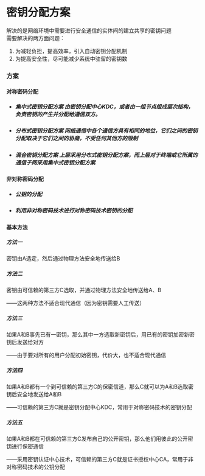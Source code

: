 # 密钥分配方案

解决的是网络环境中需要进行安全通信的实体间的建立共享的密钥问题  
需要解决的两方面问题：  
1. 为减轻负担，提高效率，引入自动密钥分配机制  
2. 为提高安全性，尽可能减少系统中驻留的密钥数

### 方案

#### 对称密码分配

* ##### 集中式密钥分配方案 由密钥分配中心KDC，或者由一组节点组成层次结构，负责密钥的产生并分配给通信双方。
* ##### 分布式密钥分配方案 网络通信中各个通信方具有相同的地位，它们之间的密钥分配取决于它们之间的协商，不受任何其他方的限制
* ##### 混合密钥分配方案 上层采用分布式密钥分配方案，而上层对于终端或它所属的通信子网采用集中式密钥分配方案

#### 非对称密码分配

* ##### 公钥的分配
* ##### 利用非对称密码技术进行对称密码技术密钥的分配

#### 基本方法

##### 方法一

密钥由A选定，然后通过物理方法安全地传送给B

##### 方法二

密钥由可信赖的第三方C选取，并通过物理方法安全地传送给A、B

——这两种方法不适合现代通信（因为密钥需要人工传送）

##### 方法三

如果A和B事先已有一密钥，那么其中一方选取新密钥后，用已有的密钥加密新密钥后发送给对方

——由于要对所有的用户分配初始密钥，代价大，也不适合现代通信

##### 方法四

如果A和B都有一个到可信赖的第三方C的保密信道，那么C就可以为A和B选取密钥后安全地发送给A和B

——可信赖的第三方C就是密钥分配中心KDC，常用于对称密码技术的密钥分配

##### 方法五

如果A和B都在可信赖的第三方C发布自己的公开密钥，那么他们用彼此的公开密钥进行保密通信

——采用密钥认证中心技术，可信赖的第三方C就是证书授权中心CA，常用于非对称密码技术的公钥分配

